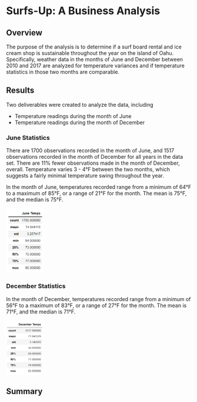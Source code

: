 # Surfs-Up: A Business Analysis
## Overview
The purpose of the analysis is to determine if a surf board rental and ice cream shop is sustainable throughout the year on the island of Oahu. Specifically, weather data in the months of June and December between 2010 and 2017 are analyzed for temperature variances and if temperature statistics in those two months are comparable.

## Results
Two deliverables were created to analyze the data, including
- Temperature readings during the month of June
- Temperature readings during the month of December

### June Statistics

There are 1700 observations recorded in the month of June, and 1517 observations recorded in the month of December for all years in the data set. There are 11% fewer observations made in the month of December, overall. Temperature varies 3 - 4&deg;F between the two months, which suggests a fairly minimal temperature swing throughout the year.

In the month of June, temperatures recorded range from a minimum of 64&deg;F to a maximum of 85&deg;F, or a range of 21&deg;F for the month. The mean is 75&deg;F, and the median is 75&deg;F.

<img src = "june_temps.png" width="20%" height="10%">

### December Statistics
In the month of December, temperatures recorded range from a minimum of 56&deg;F to a maximum of 83&deg;F, or a range of 27&deg;F for the month. The mean is 71&deg;F, and the median is 71&deg;F.

<img src = "december_temps.png" width="20%" height="10%">



## Summary

